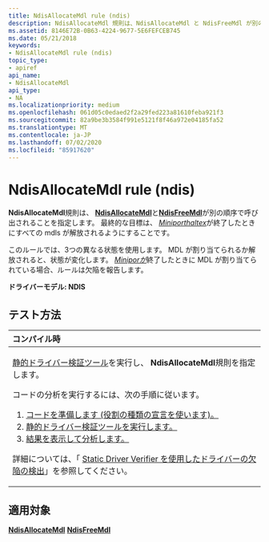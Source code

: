 ```yaml
---
title: NdisAllocateMdl rule (ndis)
description: NdisAllocateMdl 規則は、NdisAllocateMdl と NdisFreeMdl が別の順序で呼び出されることを指定します。 最終的な目標は、MiniportHaltEx が終了したときにすべての MDLs が解放されるようにすることです。
ms.assetid: 8146E72B-0B63-4224-9677-5E6FEFCEB745
ms.date: 05/21/2018
keywords:
- NdisAllocateMdl rule (ndis)
topic_type:
- apiref
api_name:
- NdisAllocateMdl
api_type:
- NA
ms.localizationpriority: medium
ms.openlocfilehash: 061d05c0edaed2f2a29fed223a81610feba921f3
ms.sourcegitcommit: 82a9be3b3584f991e5121f8f46a972e04185fa52
ms.translationtype: MT
ms.contentlocale: ja-JP
ms.lasthandoff: 07/02/2020
ms.locfileid: "85917620"
---
```

# <a name="ndisallocatemdl-rule-ndis"></a>NdisAllocateMdl rule (ndis)


**NdisAllocateMdl**規則は、 [**NdisAllocateMdl**](https://docs.microsoft.com/windows-hardware/drivers/ddi/ndis/nf-ndis-ndisallocatemdl)と[**NdisFreeMdl**](https://docs.microsoft.com/windows-hardware/drivers/ddi/ndis/nf-ndis-ndisfreemdl)が別の順序で呼び出されることを指定します。 最終的な目標は、 [*Miniporthaltex*](https://docs.microsoft.com/windows-hardware/drivers/ddi/ndis/nc-ndis-miniport_halt)が終了したときにすべての mdls が解放されるようにすることです。

このルールでは、3つの異なる状態を使用します。 MDL が割り当てられるか解放されると、状態が変化します。 [*Miniporが*](https://docs.microsoft.com/windows-hardware/drivers/ddi/ndis/nc-ndis-miniport_halt)終了したときに MDL が割り当てられている場合、ルールは欠陥を報告します。

**ドライバーモデル: NDIS**

<a name="how-to-test"></a>テスト方法
-----------

<table>
<colgroup>
<col width="100%" />
</colgroup>
<thead>
<tr class="header">
<th align="left">コンパイル時</th>
</tr>
</thead>
<tbody>
<tr class="odd">
<td align="left"><p><a href="https://docs.microsoft.com/windows-hardware/drivers/devtest/static-driver-verifier" data-raw-source="[Static Driver Verifier](https://docs.microsoft.com/windows-hardware/drivers/devtest/static-driver-verifier)">静的ドライバー検証ツール</a>を実行し、 <strong>NdisAllocateMdl</strong>規則を指定します。</p>
コードの分析を実行するには、次の手順に従います。
<ol>
<li><a href="https://docs.microsoft.com/windows-hardware/drivers/devtest/using-static-driver-verifier-to-find-defects-in-drivers#preparing-your-source-code" data-raw-source="[Prepare your code (use role type declarations).](https://docs.microsoft.com/windows-hardware/drivers/devtest/using-static-driver-verifier-to-find-defects-in-drivers#preparing-your-source-code)">コードを準備します (役割の種類の宣言を使います)。</a></li>
<li><a href="https://docs.microsoft.com/windows-hardware/drivers/devtest/using-static-driver-verifier-to-find-defects-in-drivers#running-static-driver-verifier" data-raw-source="[Run Static Driver Verifier.](https://docs.microsoft.com/windows-hardware/drivers/devtest/using-static-driver-verifier-to-find-defects-in-drivers#running-static-driver-verifier)">静的ドライバー検証ツールを実行します。</a></li>
<li><a href="https://docs.microsoft.com/windows-hardware/drivers/devtest/using-static-driver-verifier-to-find-defects-in-drivers#viewing-and-analyzing-the-results" data-raw-source="[View and analyze the results.](https://docs.microsoft.com/windows-hardware/drivers/devtest/using-static-driver-verifier-to-find-defects-in-drivers#viewing-and-analyzing-the-results)">結果を表示して分析します。</a></li>
</ol>
<p>詳細については、「 <a href="https://docs.microsoft.com/windows-hardware/drivers/devtest/using-static-driver-verifier-to-find-defects-in-drivers" data-raw-source="[Using Static Driver Verifier to Find Defects in Drivers](https://docs.microsoft.com/windows-hardware/drivers/devtest/using-static-driver-verifier-to-find-defects-in-drivers)">Static Driver Verifier を使用したドライバーの欠陥の検出</a>」を参照してください。</p></td>
</tr>
</tbody>
</table>

<a name="applies-to"></a>適用対象
----------

[**NdisAllocateMdl**](https://docs.microsoft.com/windows-hardware/drivers/ddi/ndis/nf-ndis-ndisallocatemdl) 
[ **NdisFreeMdl**](https://docs.microsoft.com/windows-hardware/drivers/ddi/ndis/nf-ndis-ndisfreemdl)
 

 





